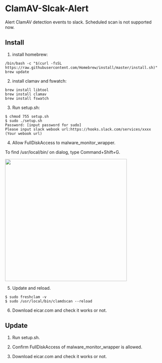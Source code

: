 # ClamAV-Slcak-Alert
Alert ClamAV detection events to slack. Scheduled scan is not supported now.

## Install

1. install homebrew:

```
/bin/bash -c "$(curl -fsSL https://raw.githubusercontent.com/Homebrew/install/master/install.sh)"
brew update
```

2. install clamav and fswatch:

```
brew install libtool
brew install clamav
brew install fswatch
```

3. Run setup.sh:

```
$ chmod 755 setup.sh
$ sudo ./setup.sh
Password: [input password for sudo]
Please input slack webook url:https://hooks.slack.com/services/xxxx (Your webook url)
```

4. Allow FullDiskAccess to malware_monitor_wrapper.

To find /usr/local/bin/ on dialog, type Command+Shift+G.

<img src="https://user-images.githubusercontent.com/7601382/78830555-1c921080-7a23-11ea-85c6-fabcc0e6c21c.png" width=400>

5. Update and reload.

```
$ sudo freshclam -v
$ sudo /usr/local/bin/clamdscan --reload
```

6. Download eicar.com and check it works or not.

## Update

1. Run setup.sh.

2. Confirm FullDiskAccess of malware_monitor_wrapper is allowed.

3. Download eicar.com and check it works or not.
